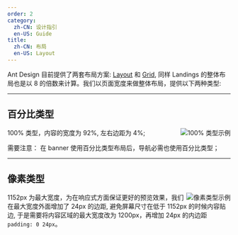 ```yaml
---
order: 2
category:
  zh-CN: 设计指引
  en-US: Guide
title: 
  zh-CN: 布局
  en-US: Layout
---
```


Ant Design 目前提供了两套布局方案: [Layout](https://ant.design/components/layout-cn/) 和 [Grid](https://ant.design/components/grid-cn/), 同样 Landings 的整体布局也是以 8 的倍数来计算。我们以页面宽度来做整体布局，提供以下两种类型:

---

## 百分比类型

<img class="preview-img" align="right" alt="100% 类型示例" description="两边的距离为 4%" src="https://gw.alipayobjects.com/zos/rmsportal/krTDyBweacvtOdScbhVq.jpg">

100% 类型，内容的宽度为 92%, 左右边距为 4%; 

需要注意： 在 banner 使用百分比类型布局后，导航必需也使用百分比类型；


---

## 像素类型

<img class="preview-img" align="right" alt="像素类型示例" description="两边的距离为 24px" src="https://gw.alipayobjects.com/zos/rmsportal/bWJWBtBklmyOlISZyOFi.jpg">

1152px 为最大宽度，为在响应式方面保证更好的预览效果，我们在最大宽度外面增加了 24px 的边距, 避免屏幕尺寸在低于 1152px 的时候内容贴边, 于是需要将内容区域的最大宽度改为 1200px，再增加 24px 的内边距 `padding: 0 24px`。
